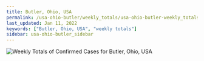 ```yaml
---
title: Butler, Ohio, USA
permalink: /usa-ohio-butler/weekly_totals/usa-ohio-butler-weekly_totals.html
last_updated: Jan 11, 2022
keywords: ["Butler, Ohio, USA", "weekly totals"]
sidebar: usa-ohio-butler_sidebar
---
```


![Weekly Totals of Confirmed Cases for Butler, Ohio, USA](/covid_tracker/images/graphs/usa-ohio-butler-weekly_totals_graph.png)
